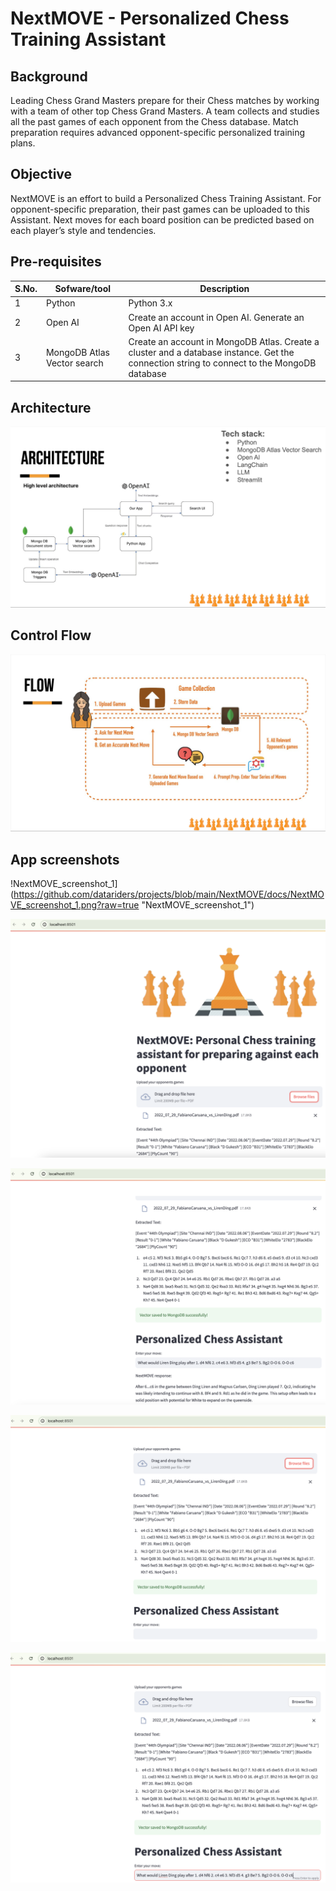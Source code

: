 # NextMOVE - Personalized Chess Training Assistant

## Background

Leading Chess Grand Masters prepare for their Chess matches by working with a team of other top Chess Grand Masters.  A team collects and studies all the past games of each opponent from the Chess database.  Match preparation requires advanced opponent-specific personalized training plans.

## Objective

NextMOVE is an effort to build a Personalized Chess Training Assistant.  For opponent-specific preparation, their past games can be uploaded to this Assistant.  Next moves for each board position can be predicted based on each
player’s style and tendencies.

## Pre-requisites

| S.No. | Sofware/tool | Description
| --- | --- | ---
|  1 | Python | Python 3.x
|  2 | Open AI | Create an account in Open AI.  Generate an Open AI API key
|  3 | MongoDB Atlas Vector search | Create an account in MongoDB Atlas.  Create a cluster and a database instance.  Get the connection string to connect to the MongoDB database

## Architecture

![NextMOVE Architecture](https://github.com/datariders/projects/blob/main/NextMOVE/docs/NextMOVE_Architecture.png?raw=true "NextMOVE Architecture")

## Control Flow

![NextMOVE Control flow](https://github.com/datariders/projects/blob/main/NextMOVE/docs/NextMOVE_control_flow.png?raw=true "NextMOVE Control flow")

## App screenshots

!NextMOVE_screenshot_1](https://github.com/datariders/projects/blob/main/NextMOVE/docs/NextMOVE_screenshot_1.png?raw=true "NextMOVE_screenshot_1")

![NextMOVE_screenshot_2](https://github.com/datariders/projects/blob/main/NextMOVE/docs/NextMOVE_screenshot_2.png?raw=true "NextMOVE_screenshot_2")

![NextMOVE_screenshot_3](https://github.com/datariders/projects/blob/main/NextMOVE/docs/NextMOVE_screenshot_3.png?raw=true "NextMOVE_screenshot_3")

![NextMOVE_screenshot_4](https://github.com/datariders/projects/blob/main/NextMOVE/docs/NextMOVE_screenshot_4.png?raw=true "NextMOVE_screenshot_4")

![NextMOVE_screenshot_5](https://github.com/datariders/projects/blob/main/NextMOVE/docs/NextMOVE_screenshot_5.png?raw=true "NextMOVE_screenshot_5")
